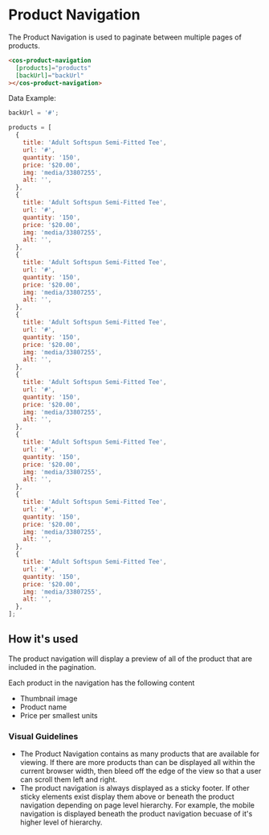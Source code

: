 # Product Navigation

The Product Navigation is used to paginate between multiple pages of products.

```html
<cos-product-navigation
  [products]="products"
  [backUrl]="backUrl"
></cos-product-navigation>
```

Data Example:

```js
backUrl = '#';

products = [
  {
    title: 'Adult Softspun Semi-Fitted Tee',
    url: '#',
    quantity: '150',
    price: '$20.00',
    img: 'media/33807255',
    alt: '',
  },
  {
    title: 'Adult Softspun Semi-Fitted Tee',
    url: '#',
    quantity: '150',
    price: '$20.00',
    img: 'media/33807255',
    alt: '',
  },
  {
    title: 'Adult Softspun Semi-Fitted Tee',
    url: '#',
    quantity: '150',
    price: '$20.00',
    img: 'media/33807255',
    alt: '',
  },
  {
    title: 'Adult Softspun Semi-Fitted Tee',
    url: '#',
    quantity: '150',
    price: '$20.00',
    img: 'media/33807255',
    alt: '',
  },
  {
    title: 'Adult Softspun Semi-Fitted Tee',
    url: '#',
    quantity: '150',
    price: '$20.00',
    img: 'media/33807255',
    alt: '',
  },
  {
    title: 'Adult Softspun Semi-Fitted Tee',
    url: '#',
    quantity: '150',
    price: '$20.00',
    img: 'media/33807255',
    alt: '',
  },
  {
    title: 'Adult Softspun Semi-Fitted Tee',
    url: '#',
    quantity: '150',
    price: '$20.00',
    img: 'media/33807255',
    alt: '',
  },
  {
    title: 'Adult Softspun Semi-Fitted Tee',
    url: '#',
    quantity: '150',
    price: '$20.00',
    img: 'media/33807255',
    alt: '',
  },
];
```

## How it's used

The product navigation will display a preview of all of the product that are included in the pagination.

Each product in the navigation has the following content

- Thumbnail image
- Product name
- Price per smallest units

### Visual Guidelines

- The Product Navigation contains as many products that are available for viewing. If there are more products than can be displayed all within the current browser width, then bleed off the edge of the view so that a user can scroll them left and right.
- The product navigation is always displayed as a sticky footer. If other sticky elements exist display them above or beneath the product navigation depending on page level hierarchy. For example, the mobile navigation is displayed beneath the product navigation becuase of it's higher level of hierarchy.
